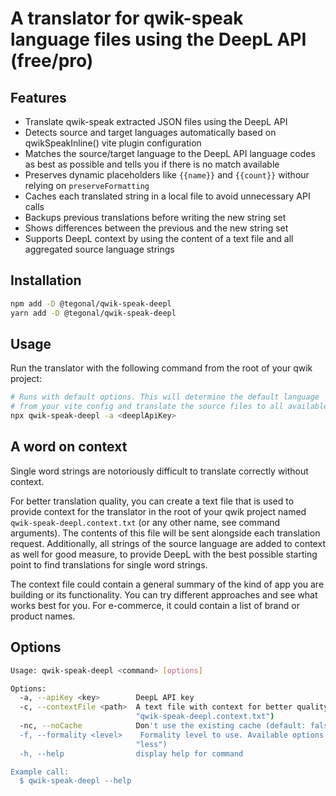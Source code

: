 # A translator for qwik-speak language files using the DeepL API (free/pro)

## Features

- Translate qwik-speak extracted JSON files using the DeepL API
- Detects source and target languages automatically based on qwikSpeakInline() vite plugin configuration
- Matches the source/target language to the DeepL API language codes as best as possible and tells you if there is no match available
- Preserves dynamic placeholders like `{{name}}` and `{{count}}` withour relying on `preserveFormatting`
- Caches each translated string in a local file to avoid unnecessary API calls
- Backups previous translations before writing the new string set
- Shows differences between the previous and the new string set
- Supports DeepL context by using the content of a text file and all aggregated source language strings

## Installation

```bash
npm add -D @tegonal/qwik-speak-deepl
yarn add -D @tegonal/qwik-speak-deepl
```

## Usage

Run the translator with the following command from the root of your qwik project:

```bash
# Runs with default options. This will determine the default language
# from your vite config and translate the source files to all available languages.
npx qwik-speak-deepl -a <deeplApiKey>
```

## A word on context

Single word strings are notoriously difficult to translate correctly without context.

For better translation quality, you can create a text file that is used to provide context for the translator in the root of your qwik project named `qwik-speak-deepl.context.txt` (or any other name, see command arguments). The contents of this file will be sent alongside each translation request. Additionally, all strings of the source language are added to context as well for good measure, to provide DeepL with the best possible starting point to find translations for single word strings.

The context file could contain a general summary of the kind of app you are building or its functionality. You can try different approaches and see what works best for you. For e-commerce, it could contain a list of brand or product names.

## Options

```bash
Usage: qwik-speak-deepl <command> [options]

Options:
  -a, --apiKey <key>        DeepL API key
  -c, --contextFile <path>  A text file with context for better quality translations (default:
                            "qwik-speak-deepl.context.txt")
  -nc, --noCache            Don't use the existing cache (default: false)
  -f, --formality <level>    Formality level to use. Available options are 'less' or 'more' (default:
                            "less")
  -h, --help                display help for command

Example call:
  $ qwik-speak-deepl --help
```
